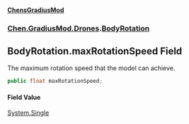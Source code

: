 
#### [ChensGradiusMod](index 'index')

### [Chen.GradiusMod.Drones](Y_iPobZkdIiJ9feSuBjDaQ 'Chen.GradiusMod.Drones').[BodyRotation](cavriQuBntm0cE4AZ1RD+w 'Chen.GradiusMod.Drones.BodyRotation')

## BodyRotation.maxRotationSpeed Field
The maximum rotation speed that the model can achieve.  
```csharp
public float maxRotationSpeed;
```

#### Field Value
[System.Single](https://docs.microsoft.com/en-us/dotnet/api/System.Single 'System.Single')
